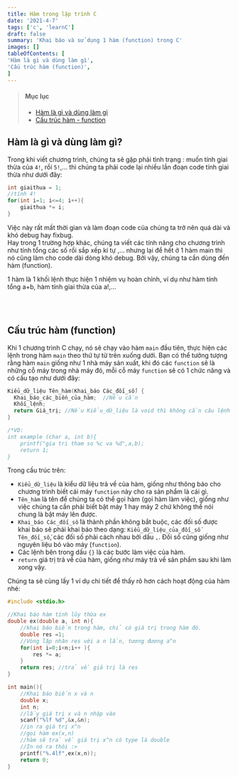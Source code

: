 ```yaml
---
title: Hàm trong lập trình C
date: '2021-4-7'
tags: ['c', 'learnC']
draft: false
summary: 'Khai báo và sử dụng 1 hàm (function) trong C'
images: []
tableOfContents: [
'Hàm là gì và dùng làm gì',
'Cấu trúc hàm (function)',
]
---
```


> #### Mục lục
>
> - [Hàm là gì và dùng làm gì](#1)<br/>
> - [Cấu trúc hàm - function](#2)<br/>

## Hàm là gì và dùng làm gì?

Trong khi viết chương trình, chúng ta sẽ gặp phải tình trạng : muốn tính giai thừa của `4!`, rồi `5!`,... thì chúng ta phải code lại nhiều lần đoạn code tính giai thừa như dưới đây:

```c
int giaithua = 1;
//tính 4!
for(int i=1; i<=4; i++){
    giaithua *= i;
}
```

Việc này rất mất thời gian và làm đoạn code của chúng ta trở nên quá dài và khó debug hay fixbug.<br/>
Hay trong 1 trường hợp khác, chúng ta viết các tính năng cho chương trình như tính tổng các số rồi sắp xếp kí tự ,... nhưng lại để hết ở 1 hàm main thì nó cũng làm cho code dài dòng khó debug. Bởi vậy, chúng ta cần dùng đến hàm (function).

1 hàm là 1 khối lệnh thực hiện 1 nhiệm vụ hoàn chỉnh, ví dụ như hàm tính tổng a+b, hàm tính giai thừa của a!,...

<br id="2"></br>

## Cấu trúc hàm (function)

Khi 1 chương trình C chạy, nó sẽ chạy vào hàm `main` đầu tiên, thực hiện các lệnh trong hàm `main` theo thứ tự từ trên xuống dưới. Bạn có thể tưởng tượng rằng hàm `main` giống như 1 nhà máy sản xuất, khi đó các `function` sẽ là những cỗ máy trong nhà máy đó, mỗi cỗ máy `function` sẽ có 1 chức năng và có cấu tạo như dưới đây:

```c
Kiểu_dữ_liệu Tên_hàm(Khai_báo Các_đối_số) {
  Khai_báo_các_biến_của_hàm;  //Nếu cần
  Khối_lệnh;
  return Giá_trị; //Nếu Kiểu_dữ_liệu là void thì không cần câu lệnh này
}

/*VD:
int example (char a, int b){
    printf("gia tri tham so %c va %d",a,b);
    return 1;
}
```

Trong cấu trúc trên:

- `Kiểu_dữ_liệu` là kiểu dữ liệu trả về của hàm, giống như thông báo cho chương trình biết cái máy `function` này cho ra sản phẩm là cái gì.
- `Tên_hàm` là tên để chúng ta có thể gọi hàm (gọi hàm làm việc), giống như việc chúng ta cần phải biết bật máy 1 hay máy 2 chứ không thể nói chung là bật máy lên được.
- `Khai_báo Các_đối_số` là thành phần không bắt buộc, các đối số được khai báo sẽ phải khai báo theo dạng: `Kiểu_dữ_liệu_của_đối_số Tên_đối_số`, các đối số phải cách nhau bởi dấu `,`. Đối số cũng giống như nguyên liệu bỏ vào máy (`function`).
- Các lệnh bên trong dấu `{}` là các bước làm việc của hàm.
- `return` giá trị trả về của hàm, giống như máy trả về sản phẩm sau khi làm xong vậy.

Chúng ta sẽ cùng lấy 1 ví dụ chi tiết để thấy rõ hơn cách hoạt động của hàm nhé:

```c
#include <stdio.h>

//Khai báo hàm tính lũy thừa ex
double ex(double a, int n){
    //khai báo biến trong hàm, chỉ có giá trị trong hàm đó.
    double res =1;
    //Vòng lặp nhân res với a n lần, tương đương a^n
    for(int i=0;i<n;i++ ){
        res *= a;
    }
    return res; //trả về giá trị là res
}

int main(){
    //Khai báo biến x và n
    double x;
    int n;
    //lấy giá trị x và n nhập vào
    scanf("%lf %d",&x,&n);
    //in ra giá trị x^n
    //gọi hàm ex(x,n)
    //hàm sẽ trả về giá trị x^n có type là double
    //In nó ra thôi :>
    printf("%.4lf",ex(x,n));
    return 0;
}
```
